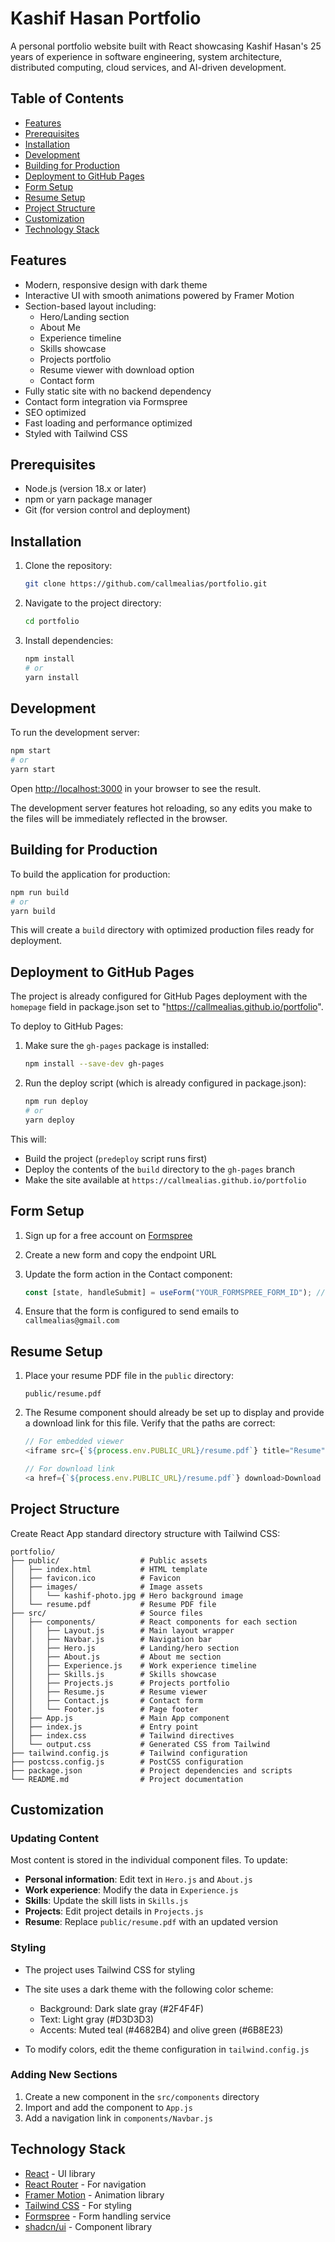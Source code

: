 # Kashif Hasan Portfolio

A personal portfolio website built with React showcasing Kashif Hasan's 25 years of experience in software engineering, system architecture, distributed computing, cloud services, and AI-driven development.

## Table of Contents

- [Features](#features)
- [Prerequisites](#prerequisites)
- [Installation](#installation)
- [Development](#development)
- [Building for Production](#building-for-production)
- [Deployment to GitHub Pages](#deployment-to-github-pages)
- [Form Setup](#form-setup)
- [Resume Setup](#resume-setup)
- [Project Structure](#project-structure)
- [Customization](#customization)
- [Technology Stack](#technology-stack)

## Features

- Modern, responsive design with dark theme
- Interactive UI with smooth animations powered by Framer Motion
- Section-based layout including:
  - Hero/Landing section
  - About Me
  - Experience timeline
  - Skills showcase
  - Projects portfolio
  - Resume viewer with download option
  - Contact form
- Fully static site with no backend dependency
- Contact form integration via Formspree
- SEO optimized
- Fast loading and performance optimized
- Styled with Tailwind CSS

## Prerequisites

- Node.js (version 18.x or later)
- npm or yarn package manager
- Git (for version control and deployment)

## Installation

1. Clone the repository:
   ```bash
   git clone https://github.com/callmealias/portfolio.git
   ```

2. Navigate to the project directory:
   ```bash
   cd portfolio
   ```

3. Install dependencies:
   ```bash
   npm install
   # or
   yarn install
   ```

## Development

To run the development server:

```bash
npm start
# or
yarn start
```

Open [http://localhost:3000](http://localhost:3000) in your browser to see the result.

The development server features hot reloading, so any edits you make to the files will be immediately reflected in the browser.

## Building for Production

To build the application for production:

```bash
npm run build
# or
yarn build
```

This will create a `build` directory with optimized production files ready for deployment.

## Deployment to GitHub Pages

The project is already configured for GitHub Pages deployment with the `homepage` field in package.json set to "https://callmealias.github.io/portfolio".

To deploy to GitHub Pages:

1. Make sure the `gh-pages` package is installed:
   ```bash
   npm install --save-dev gh-pages
   ```

2. Run the deploy script (which is already configured in package.json):
   ```bash
   npm run deploy
   # or
   yarn deploy
   ```

This will:
- Build the project (`predeploy` script runs first)
- Deploy the contents of the `build` directory to the `gh-pages` branch
- Make the site available at `https://callmealias.github.io/portfolio`

## Form Setup

1. Sign up for a free account on [Formspree](https://formspree.io/)
2. Create a new form and copy the endpoint URL
3. Update the form action in the Contact component:

   ```javascript
   const [state, handleSubmit] = useForm("YOUR_FORMSPREE_FORM_ID"); // Replace with your form ID
   ```

4. Ensure that the form is configured to send emails to `callmealias@gmail.com`

## Resume Setup

1. Place your resume PDF file in the `public` directory:
   ```
   public/resume.pdf
   ```

2. The Resume component should already be set up to display and provide a download link for this file. Verify that the paths are correct:

   ```javascript
   // For embedded viewer
   <iframe src={`${process.env.PUBLIC_URL}/resume.pdf`} title="Resume" />
   
   // For download link
   <a href={`${process.env.PUBLIC_URL}/resume.pdf`} download>Download Resume</a>
   ```

## Project Structure

Create React App standard directory structure with Tailwind CSS:

```
portfolio/
├── public/                  # Public assets
│   ├── index.html           # HTML template
│   ├── favicon.ico          # Favicon
│   ├── images/              # Image assets
│   │   └── kashif-photo.jpg # Hero background image
│   └── resume.pdf           # Resume PDF file
├── src/                     # Source files
│   ├── components/          # React components for each section
│   │   ├── Layout.js        # Main layout wrapper
│   │   ├── Navbar.js        # Navigation bar
│   │   ├── Hero.js          # Landing/hero section
│   │   ├── About.js         # About me section
│   │   ├── Experience.js    # Work experience timeline
│   │   ├── Skills.js        # Skills showcase
│   │   ├── Projects.js      # Projects portfolio
│   │   ├── Resume.js        # Resume viewer
│   │   ├── Contact.js       # Contact form
│   │   └── Footer.js        # Page footer
│   ├── App.js               # Main App component
│   ├── index.js             # Entry point
│   ├── index.css            # Tailwind directives
│   └── output.css           # Generated CSS from Tailwind
├── tailwind.config.js       # Tailwind configuration
├── postcss.config.js        # PostCSS configuration
├── package.json             # Project dependencies and scripts
└── README.md                # Project documentation
```

## Customization

### Updating Content

Most content is stored in the individual component files. To update:

- **Personal information**: Edit text in `Hero.js` and `About.js`
- **Work experience**: Modify the data in `Experience.js`
- **Skills**: Update the skill lists in `Skills.js`
- **Projects**: Edit project details in `Projects.js`
- **Resume**: Replace `public/resume.pdf` with an updated version

### Styling

- The project uses Tailwind CSS for styling
- The site uses a dark theme with the following color scheme:
  - Background: Dark slate gray (#2F4F4F)
  - Text: Light gray (#D3D3D3)
  - Accents: Muted teal (#4682B4) and olive green (#6B8E23)

- To modify colors, edit the theme configuration in `tailwind.config.js`

### Adding New Sections

1. Create a new component in the `src/components` directory
2. Import and add the component to `App.js`
3. Add a navigation link in `components/Navbar.js`

## Technology Stack

- [React](https://reactjs.org/) - UI library
- [React Router](https://reactrouter.com/) - For navigation
- [Framer Motion](https://www.framer.com/motion/) - Animation library
- [Tailwind CSS](https://tailwindcss.com/) - For styling
- [Formspree](https://formspree.io/) - Form handling service
- [shadcn/ui](https://ui.shadcn.com/) - Component library